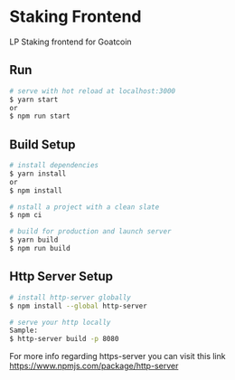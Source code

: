 # Staking Frontend

LP Staking frontend for Goatcoin

## Run

```bash
# serve with hot reload at localhost:3000
$ yarn start
or
$ npm run start
```

## Build Setup

```bash
# install dependencies
$ yarn install
or
$ npm install

# nstall a project with a clean slate
$ npm ci

# build for production and launch server
$ yarn build
$ npm run build
```
## Http Server Setup

```bash
# install http-server globally
$ npm install --global http-server

# serve your http locally
Sample:
$ http-server build -p 8080
```
For more info regarding https-server you can visit this link https://www.npmjs.com/package/http-server
